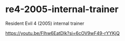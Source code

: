 # re4-2005-internal-trainer
Resident Evil 4 (2005) internal trainer

https://youtu.be/Flhw6EatDlk?si=6cOV9wF49-rYYKjQ